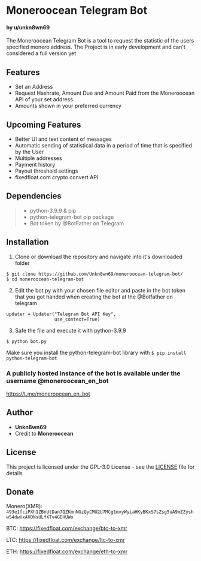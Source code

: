 # Moneroocean Telegram Bot
#### by u/unkn8wn69

The Moneroocean Telegram Bot is a tool to request the statistic of the users specified monero address.
The Project is in early development and can't considered a full version yet

## Features

* Set an Address
* Request Hashrate, Amount Due and Amount Paid from the Moneroocean API of your set address.
* Amounts shown in your preferred currency

## Upcoming Features

* Better UI and text content of messages
* Automatic sending of statistical data in a period of time that is specified by the User
* Multiple addresses
* Payment history 
* Payout threshold settings
* fixedfloat.com crypto convert API

## Dependencies
> * python-3.9.9 & pip
> * python-telegram-bot pip package
> * Bot token by @BotFather on Telegram

## Installation

1. Clone or download the repository and navigate into it's downloaded folder 
```
$ git clone https://github.com/Unkn8wn69/moneroocean-telegram-bot/
$ cd moneroocean-telegram-bot
```
2. Edit the bot.py with your chosen file editor and paste in the bot token that you got handed when creating the bot at the @Botfather on telegram
```
updater = Updater("Telegram Bot API Key",
                  use_context=True)
```
3. Safe the file and execute it with python-3.9.9
```
$ python bot.py
```
Make sure you install the python-telegram-bot library with ```$ pip install python-telegram-bot```

### A publicly hosted instance of the bot is available under the username @moneroocean_en_bot
https://t.me/moneroocean_en_bot

## Author

* **Unkn8wn69**
* Credit to **Moneroocean** 


## License

This project is licensed under the GPL-3.0 License - see the [LICENSE](/LICENSE) file for details

## Donate

Monero(XMR): ```493e1fciPXh1ZBnUtDan7QZKmnNGzQyCMU2U7MCg1mxyWyiaHKyBKxS7sZsg5uA9mZZyshw54dwHxAVDNsULfXTv4GEHUWo```

BTC:
https://fixedfloat.com/exchange/btc-to-xmr

LTC: 
https://fixedfloat.com/exchange/ltc-to-xmr

ETH:
https://fixedfloat.com/exchange/eth-to-xmr
